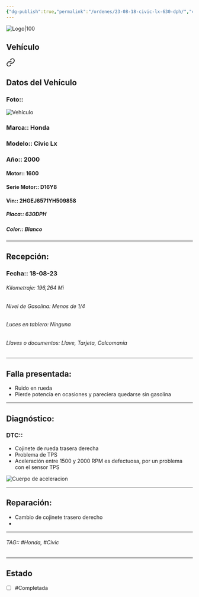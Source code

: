```yaml
---
{"dg-publish":true,"permalink":"/ordenes/23-08-18-civic-lx-630-dph/","created":"","updated":""}
---
```


![Logo|100](http://drive.google.com/uc?export=view&id=137fl3TIZ0-PU8b-Pt0bsjclwHub_u78G)

## Vehículo

<div class="transclusion internal-embed is-loaded"><a class="markdown-embed-link" href="/vehiculos/honda/civic-lx-630-dph/#datos-del-vehiculo" aria-label="Open link"><svg xmlns="http://www.w3.org/2000/svg" width="24" height="24" viewBox="0 0 24 24" fill="none" stroke="currentColor" stroke-width="2" stroke-linecap="round" stroke-linejoin="round" class="svg-icon lucide-link"><path d="M10 13a5 5 0 0 0 7.54.54l3-3a5 5 0 0 0-7.07-7.07l-1.72 1.71"></path><path d="M14 11a5 5 0 0 0-7.54-.54l-3 3a5 5 0 0 0 7.07 7.07l1.71-1.71"></path></svg></a><div class="markdown-embed">



## Datos del Vehículo 
### Foto:: 
![Vehículo](http://drive.google.com/uc?export=view&id=15hhtPft-RlbndQ228latZi1jPHoyO9jV)

### Marca:: Honda
### Modelo:: Civic Lx
### Año:: 2000
#### Motor:: 1600
#### Serie Motor:: D16Y8
#### Vin:: 2HGEJ6571YH509858
##### Placa:: 630DPH
##### Color:: Blanco
---


</div></div>


## Recepción:
### Fecha:: 18-08-23

###### Kilometraje: 196,264 Mi
###### Nivel de Gasolina: Menos de 1/4
###### Luces en tablero: Ninguna
###### Llaves o documentos: Llave, Tarjeta, Calcomania

---

## Falla presentada:
- Ruido en rueda
- Pierde potencia en ocasiones y pareciera quedarse sin gasolina 


---

## Diagnóstico:
### DTC:: 

- Cojinete de rueda trasera derecha 
- Problema de TPS
- Aceleración entre 1500 y 2000 RPM es defectuosa, por un problema con el sensor TPS

![Cuerpo de aceleracion](http://drive.google.com/uc?export=view&id=15hMCRJlZkaPB_En6x-gs0HowcMhLm6cI)

---
## Reparación:
- Cambio de cojinete trasero derecho 
- 

---

###### TAG:: #Honda, #Civic 

---

## Estado

- [ ] #Completada